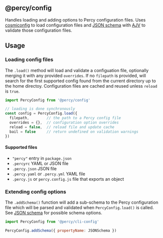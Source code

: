 ## @percy/config

Handles loading and adding options to Percy configuration files. Uses
[cosmiconfig](https://github.com/davidtheclark/cosmiconfig) to load configuration files and [JSON
schema](https://json-schema.org/) with [AJV](https://github.com/epoberezkin/ajv) to validate those
configuration files.

## Usage

### Loading config files

The `.load()` method will load and validate a configuation file, optionally merging it with any
provided `overrides`. If no `filepath` is provided, will search for the first supported config found
from the current directory up to the home directoy. Configuration files are cached and reused unless
`reload` is `true`.

```js
import PercyConfig from '@percy/config'

// loading is done synchronously
const config = PercyConfig.load({
  filepath,        // the path to a Percy config file
  overrides = {},  // configuration option overrides
  reload = false,  // reload file and update cache
  bail = false     // return undefined on validation warnings
})
```

#### Supported files

- `"percy"` entry in `package.json`
- `.percyrc` YAML or JSON file
- `.percy.json` JSON file
- `.percy.yaml` or `.percy.yml` YAML file
- `.percy.js` or `percy.config.js` file that exports an object

### Extending config options

The `.addSchema()` function will add a sub-schema to the Percy configuration file which will be
parsed and validated when `PercyConfig.load()` is called. See [JSON
schema](https://json-schema.org/) for possible schema options.

```js
import PercyConfig from '@percy/cli-config'

PercyConfig.addSchema({ propertyName: JSONSchema })
```
